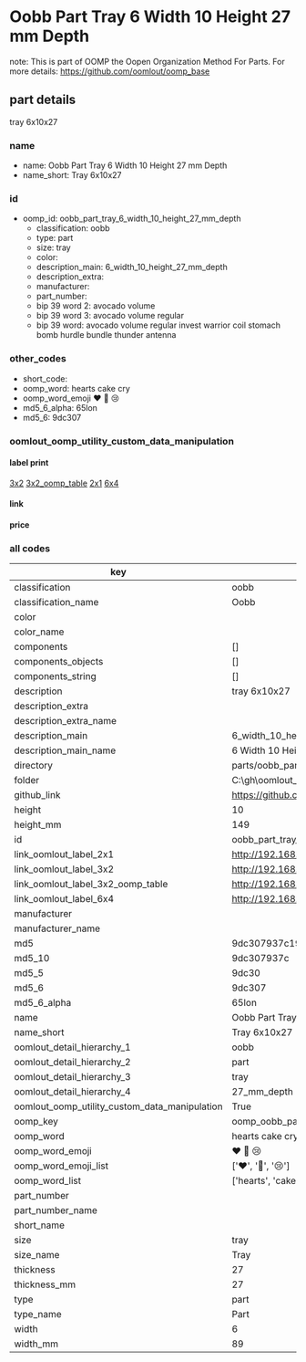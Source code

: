 # Oobb Part Tray 6 Width 10 Height 27 mm Depth  

note: This is part of OOMP the Oopen Organization Method For Parts. For more details: https://github.com/oomlout/oomp_base

##  part details
  



tray 6x10x27



### name
* name: Oobb Part Tray 6 Width 10 Height 27 mm Depth
* name_short: Tray 6x10x27 
### id
* oomp_id: oobb_part_tray_6_width_10_height_27_mm_depth
  * classification: oobb
  * type: part
  * size: tray
  * color: 
  * description_main: 6_width_10_height_27_mm_depth
  * description_extra: 
  * manufacturer: 
  * part_number: 
  * bip 39 word 2: avocado volume
  * bip 39 word 3: avocado volume regular
  * bip 39 word: avocado volume regular invest warrior coil stomach bomb hurdle bundle thunder antenna

### other_codes
* short_code: 
* oomp_word: hearts cake cry
* oomp_word_emoji :hearts: :cake: :cry:
* md5_6_alpha: 65lon
* md5_6: 9dc307






### oomlout_oomp_utility_custom_data_manipulation
#### label print
[3x2](http://192.168.1.245:1112/?label=oomp%2065lon)
[3x2_oomp_table](http://192.168.1.108:1112/?label=oomp%2065lon)
[2x1](http://192.168.1.242:1112/?label=oomp%2065lon)
[6x4](http://192.168.1.55:1112/?label=oomp%2065lon)    

#### link

                              

#### price







### all codes 
| key | value |  
| --- | --- |  
| classification | oobb |  
| classification_name | Oobb |  
| color |  |  
| color_name |  |  
| components | [] |  
| components_objects | [] |  
| components_string | [] |  
| description | tray 6x10x27 |  
| description_extra |  |  
| description_extra_name |  |  
| description_main | 6_width_10_height_27_mm_depth |  
| description_main_name | 6 Width 10 Height 27 mm Depth |  
| directory | parts/oobb_part_tray_6_width_10_height_27_mm_depth |  
| folder | C:\gh\oomlout_oobb_version_4_generated_parts\parts\oobb_part_tray_6_width_10_height_27_mm_depth |  
| github_link | https://github.com/oomlout/oomlout_oomp_part_src/tree/main/parts/oobb_part_tray_6_width_10_height_27_mm_depth |  
| height | 10 |  
| height_mm | 149 |  
| id | oobb_part_tray_6_width_10_height_27_mm_depth |  
| link_oomlout_label_2x1 | http://192.168.1.242:1112/?label=oomp%2065lon |  
| link_oomlout_label_3x2 | http://192.168.1.245:1112/?label=oomp%2065lon |  
| link_oomlout_label_3x2_oomp_table | http://192.168.1.108:1112/?label=oomp%2065lon |  
| link_oomlout_label_6x4 | http://192.168.1.55:1112/?label=oomp%2065lon |  
| manufacturer |  |  
| manufacturer_name |  |  
| md5 | 9dc307937c193ac4b57ba75f69bd707f |  
| md5_10 | 9dc307937c |  
| md5_5 | 9dc30 |  
| md5_6 | 9dc307 |  
| md5_6_alpha | 65lon |  
| name | Oobb Part Tray 6 Width 10 Height 27 mm Depth |  
| name_short | Tray 6x10x27  |  
| oomlout_detail_hierarchy_1 | oobb |  
| oomlout_detail_hierarchy_2 | part |  
| oomlout_detail_hierarchy_3 | tray |  
| oomlout_detail_hierarchy_4 | 27_mm_depth |  
| oomlout_oomp_utility_custom_data_manipulation | True |  
| oomp_key | oomp_oobb_part_tray_6_width_10_height_27_mm_depth |  
| oomp_word | hearts cake cry |  
| oomp_word_emoji | :hearts: :cake: :cry: |  
| oomp_word_emoji_list | [':hearts:', ':cake:', ':cry:'] |  
| oomp_word_list | ['hearts', 'cake', 'cry'] |  
| part_number |  |  
| part_number_name |  |  
| short_name |  |  
| size | tray |  
| size_name | Tray |  
| thickness | 27 |  
| thickness_mm | 27 |  
| type | part |  
| type_name | Part |  
| width | 6 |  
| width_mm | 89 |  
